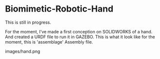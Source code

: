 # Biomimetic-Robotic-Hand
This is still in progress.

For the moment, I've made a first conception on SOLIDWORKS of a hand. And created a URDF file to run it in GAZEBO.
This is what it look like for the moment, this is 'assemblage' Assembly file.

images/hand.png
